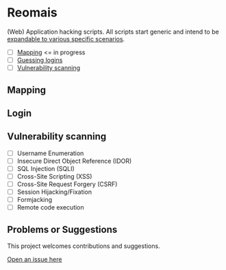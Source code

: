 # Reomais

(Web) Application hacking scripts. All scripts start generic and intend to be [expandable to various specific scenarios](https://github.com/tymyrddin/reomais/wiki).

- [ ] [Mapping](mapping)       <= in progress
- [ ] [Guessing logins](guessing)
- [ ] [Vulnerability scanning](scanning)

## Mapping

## Login

## Vulnerability scanning

- [ ] Username Enumeration 
- [ ] Insecure Direct Object Reference (IDOR)
- [ ] SQL Injection (SQLI)
- [ ] Cross-Site Scripting (XSS)
- [ ] Cross-Site Request Forgery (CSRF)
- [ ] Session Hijacking/Fixation
- [ ] Formjacking
- [ ] Remote code execution

## Problems or Suggestions

This project welcomes contributions and suggestions. 

[Open an issue here](https://github.com/tymyrddin/reomais/issues)